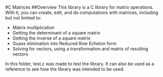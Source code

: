 #C Matrices
##Overview
This library is a C library for matrix operations.
With it, you can create, edit, and do computations with matrices, including but not limited to:
- Matrix multiplication
- Getting the determinant of a square matrix
- Getting the inverse of a square matrix
- Guass elimination into Reduced Row Echelon form
- Solving for vectors, using a transformation and matrix of resulting vectors

In this folder, test.c was made to test the library.
It can also be used as a reference to see how the library was intended to be used.
